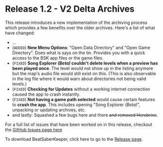 ﻿---
permalink: /release/1_2
---

# Release 1.2 - V2 Delta Archives

This release introduces a new implementation of the archiving process which provides
a few benefits over the older archives. Here's a list of what have changed:

- ...
- (`ADDED`) **New Menu Options**: "Open Data Directory" and "Open Game Directory".
  Does what is says on the tin. Provides you with a quick access to the BSK app files
  or the game files.
- (`FIXED`) **Song Explorer _(Beta)_ couldn't delete levels when a preview has been
  played once**. The level would not show up in the listing anymore but the map's audio
  file would still exist on this. (This is also observable in the log file where it would
  warn about directories not being valid levels.)
- (`FIXED`) **Checking for Updates** without a working internet connection caused the app
  to crash instantly.
- (`FIXED`) **Not having a game path selected** would cause certain features to **crash the
  app**. This includes opening "Song Explorer _(Beta)_", unpacking or updating archives, etc.
- and lastly: Squashed a few bugs here and there ~~and removed Herobrine~~.

For a full list of issues that have been worked on in this release, checkout the 
[GitHub Issues page here](https://github.com/rGunti/BeatSaberKeeper/milestone/6?closed=1)

To download BeatSaberKeeper, click here to go to the
[Release page](https://github.com/rGunti/BeatSaberKeeper/releases).
